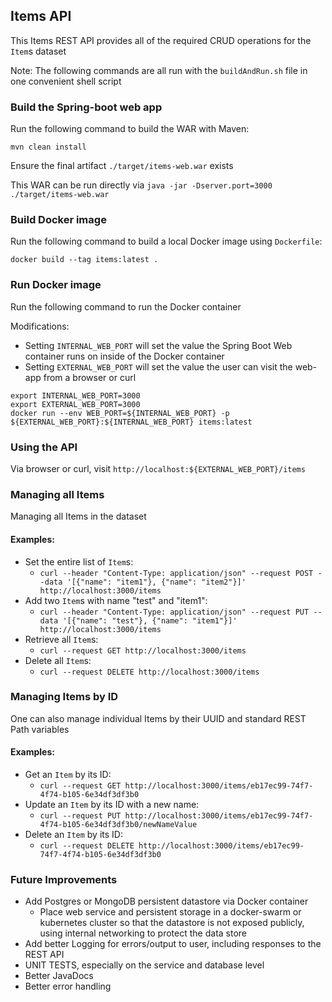 ## Items API
This Items REST API provides all of the required CRUD operations for the `Item`s dataset

Note: The following commands are all run with the `buildAndRun.sh` file in one convenient shell script

### Build the Spring-boot web app
Run the following command to build the WAR with Maven:
```
mvn clean install
```
Ensure the final artifact `./target/items-web.war` exists

This WAR can be run directly via `java -jar -Dserver.port=3000 ./target/items-web.war`

### Build Docker image
Run the following command to build a local Docker image using `Dockerfile`:
```
docker build --tag items:latest .
```

### Run Docker image
Run the following command to run the Docker container

Modifications:
* Setting `INTERNAL_WEB_PORT` will set the value the Spring Boot Web container runs on inside of the Docker container
* Setting `EXTERNAL_WEB_PORT` will set the value the user can visit the web-app from a browser or curl 

```
export INTERNAL_WEB_PORT=3000
export EXTERNAL_WEB_PORT=3000
docker run --env WEB_PORT=${INTERNAL_WEB_PORT} -p ${EXTERNAL_WEB_PORT}:${INTERNAL_WEB_PORT} items:latest
```

### Using the API
Via browser or curl, visit `http://localhost:${EXTERNAL_WEB_PORT}/items`

### Managing all Items
Managing all Items in the dataset
#### Examples:

* Set the entire list of `Item`s:
  * `curl --header "Content-Type: application/json" --request POST --data '[{"name": "item1"}, {"name": "item2"}]' http://localhost:3000/items`
* Add two `Item`s with name "test" and "item1":
  * `curl --header "Content-Type: application/json" --request PUT --data '[{"name": "test"}, {"name": "item1"}]' http://localhost:3000/items`
* Retrieve all `Item`s:
  * `curl --request GET http://localhost:3000/items`
* Delete all `Item`s:
  * `curl --request DELETE http://localhost:3000/items`
  
### Managing Items by ID
One can also manage individual Items by their UUID and standard REST Path variables
#### Examples:

* Get an `Item` by its ID:
  * `curl --request GET http://localhost:3000/items/eb17ec99-74f7-4f74-b105-6e34df3df3b0`
* Update an `Item` by its ID with a new name:
  * `curl --request PUT http://localhost:3000/items/eb17ec99-74f7-4f74-b105-6e34df3df3b0/newNameValue`
* Delete an `Item` by its ID:
  * `curl --request DELETE http://localhost:3000/items/eb17ec99-74f7-4f74-b105-6e34df3df3b0`
  
### Future Improvements
* Add Postgres or MongoDB persistent datastore via Docker container
  * Place web service and persistent storage in a docker-swarm or kubernetes cluster so that the datastore is not exposed publicly, using internal networking to protect the data store
* Add better Logging for errors/output to user, including responses to the REST API
* UNIT TESTS, especially on the service and database level
* Better JavaDocs
* Better error handling